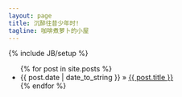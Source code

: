 ```yaml
---
layout: page
title: 沉醉往昔少年时!
tagline: 咖啡煮萝卜的小屋
---
```

{% include JB/setup %}



<ul class="posts">
  {% for post in site.posts %}
    <li><span>{{ post.date | date_to_string }}</span> &raquo; <a href="{{ BASE_PATH }}{{ post.url }}">{{ post.title }}</a></li>
  {% endfor %}
</ul>



